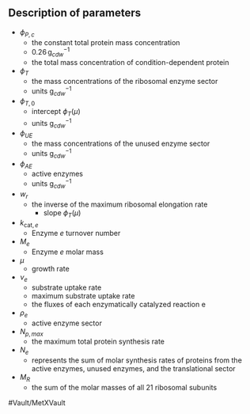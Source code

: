 ## Description of parameters

- $\phi_{P,c}$
	- the constant total protein mass concentration
	- $0.26 \, \text{g}_{cdw}^{-1}$
	- the total mass concentration of condition-dependent protein 
- $\phi_T$ 
	- the mass concentrations of the ribosomal enzyme sector 
	- units $\text{g}_{cdw}^{-1}$
- $\phi_{T,0}$
	- intercept $\phi_T(\mu)$
	- units $\text{g}_{cdw}^{-1}$
- $\phi_{UE}$ 
	- the mass concentrations of the unused enzyme sector 
	- units $\text{g}_{cdw}^{-1}$
- $\phi_{AE}$
	- active enzymes
	- units $\text{g}_{cdw}^{-1}$
- $w_r$
	-  the inverse of the maximum ribosomal elongation rate
		- slope $\phi_T(\mu)$
- $k_{\text{cat},e}$ 
	- Enzyme $e$ turnover number
- $M_e$
	- Enzyme $e$ molar mass
- $\mu$
	- growth rate
- $\nu_e$
	- substrate uptake rate
	- maximum substrate uptake rate 
	- the fluxes of each enzymatically catalyzed reaction e
- $\rho_e$
	- active enzyme sector
- $N_{p,max}$
	- the maximum total protein synthesis rate
- $N_e$
	- represents the sum of molar synthesis rates of proteins from the active enzymes, unused enzymes, and the translational sector
- $M_R$
	- the sum of the molar masses of all 21 ribosomal subunits




#Vault/MetXVault 